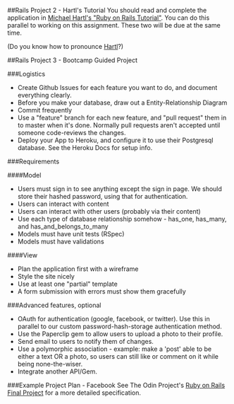 ##Rails Project 2 - Hartl's Tutorial
You should read and complete the application in [Michael Hartl's "Ruby on Rails Tutorial"](http://www.railstutorial.org/book/). You can do this parallel to working on this assignment. These two will be due at the same time.

(Do you know how to pronounce [Hartl](http://www.pronouncenames.com/pronounce/HARTL)?)


##Rails Project 3 - Bootcamp Guided Project

###Logistics
- Create Github Issues for each feature you want to do, and document everything clearly.
- Before you make your database, draw out a Entity-Relationship Diagram
- Commit frequently
- Use a "feature" branch for each new feature, and "pull request" them in to master when it's done. Normally pull requests aren't accepted until someone code-reviews the changes.
- Deploy your App to Heroku, and configure it to use their Postgresql database. See the Heroku Docs for setup info.

###Requirements

####Model
- Users must sign in to see anything except the sign in page. We should store their hashed password, using that for authentication.
- Users can interact with content
- Users can interact with other users (probably via their content)
- Use each type of database relationship somehow - has_one, has_many, and has_and_belongs_to_many
- Models must have unit tests (RSpec)
- Models must have validations

####View
- Plan the application first with a wireframe
- Style the site nicely
- Use at least one "partial" template
- A form submission with errors must show them gracefully


###Advanced features, optional
- OAuth for authentication (google, facebook, or twitter). Use this in parallel to our custom password-hash-storage authentication method.
- Use the Paperclip gem to allow users to upload a photo to their profile.
- Send email to users to notify them of changes.
- Use a polymorphic association - example: make a 'post' able to be either a text OR a photo, so users can still like or comment on it while being none-the-wiser.
- Integrate another API/Gem.


###Example Project Plan - Facebook
See The Odin Project's [Ruby on Rails Final Project](http://www.theodinproject.com/ruby-on-rails/final-project) for a more detailed specification.
